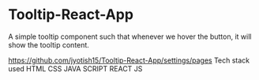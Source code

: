 # Tooltip-React-App
A simple tooltip component such that whenever we hover the button, it will show the tooltip content.


https://github.com/jyotish15/Tooltip-React-App/settings/pages
Tech stack used
HTML
CSS
JAVA SCRIPT
REACT JS

